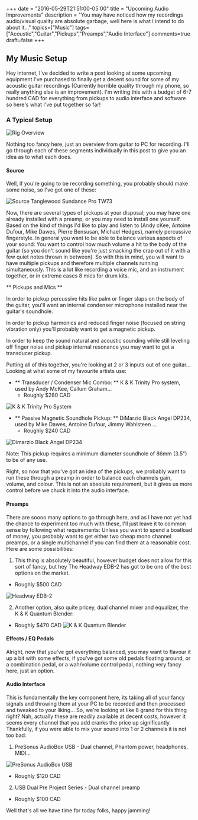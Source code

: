 +++
date = "2016-05-29T21:51:00-05:00"
title = "Upcoming Audio Improvements"
description = "You may have noticed how my recordings audio/visual quality are absolute garbage, well here is what I intend to do about it..."
topics=["Music"]
tags=["Acoustic","Guitar","Pickups","Preamps","Audio Interface"]
comments=true
draft=false
+++

## My Music Setup

Hey internet, I've decided to write a post looking at some upcoming 
equipment I've purchased to finally get a decent sound for some of my 
acoustic guitar recordings (Currently horrible quality through my phone, 
so really anything else is an improvement). I'm writing this with a 
budget of 6-7 hundred CAD for everything from pickups to audio interface 
and software so here's what I've put together so far!

### A Typical Setup

![Rig Overview](http://i.imgur.com/EQpTen8.jpg)

Nothing too fancy here, just an overview from guitar to PC for 
recording. I'll go through each of these segments individually in this 
post to give you an idea as to what each does.

#### Source

Well, if you're going to be recording something, you probably should 
make some noise, so I've got one of these:

![Source](http://i.imgur.com/Owt3RBO.jpg)
Tanglewood Sundance Pro TW73

Now, there are several types of pickups at your disposal; you may have 
one already installed with a preamp, or you may need to install one 
yourself. Based on the kind of things I'd like to play and listen to 
(Andy cKee, Antoine Dufour, Mike Dawes, Pierre Bensusan, Michael 
Hedges), namely percussive fingerstyle. In general you want to be able 
to balance various aspects of your sound: You want to control how much 
volume a hit to the body of the guitar (so you don't sound like you're 
just smacking the crap out of it with a few quiet notes thrown in 
between). So with this in mind, you will want to have multiple pickups 
and therefore multiple channels running simultaneously. This is a lot 
like recording a voice mic, and an instrument together, or in extreme 
cases 8 mics for drum kits.

** Pickups and Mics **

In order to pickup percussive hits like palm or finger slaps on the body 
of the guitar, you'll want an internal condenser microphone installed 
near the guitar's soundhole.

In order to pickup harmonics and reduced finger noise (focused on string 
vibration only) you'll probably want to get a magnetic pickup.

In order to keep the sound natural and acoustic sounding while still 
leveling off finger noise and pickup internal resonance you may want to 
get a transducer pickup.

Putting all of this together, you're looking at 2 or 3 inputs out of one 
guitar... Looking at what some of my favourite artists use:

* ** Transducer / Condenser Mic Combo: ** K & K Trinity Pro system, used 
by Andy McKee, Callum Graham...
  * Roughly $280 CAD

![K & K Trinity Pro 
System](http://kksound.com/products/images/trinity/kktrinitypromini.jpg)

* ** Passive Magnetic Soundhole Pickup: ** DiMarzio Black Angel DP234, 
used by Mike Dawes, Antoine Dufour, Jimmy Wahlsteen ...
  * Roughly $240 CAD

![Dimarzio Black Angel 
DP234](http://www.dimarzio.com/sites/default/files/imagecache/product_pickup/The-Black-Angel_DP234.jpg)

Note: This pickup requires a minimum diameter soundhole of 86mm (3.5") 
to be of any use.

Right, so now that you've got an idea of the pickups, we probably want 
to run these through a preamp in order to balance each channels gain, 
volume, and colour. This is not an absolute requirement, but it gives us 
more control before we chuck it into the audio interface.

#### Preamps

There are soooo many options to go through here, and as I have not yet 
had the chance to experiment too much with these, I'll just leave it to 
common sense by following what requirements: Unless you want to spend a 
boatload of money, you probably want to get either two cheap mono 
channel preamps, or a single multichannel if you can find them at a 
reasonable cost. Here are some possibilities:

1. This thing is absolutely beautiful, however budget does not allow for 
this sort of fancy, but hey The Headway EDB-2 has got to be one of the 
best options on the market.
  * Roughly $500 CAD

![Headway 
EDB-2](http://www.headwaymusicaudio.com/wpcms/wp-content/uploads/2013/07/EDB-2-5.3.13_0013R-640x471.jpg)

2. Another option, also quite pricey, dual channel mixer and equalizer, 
the K & K Quantum Blender:
  * Roughly $470 CAD
![K & K Quantum 
Blender](http://kksound.com/products/images/quantum/kkquantumblender-4.jpg)

#### Effects / EQ Pedals

Alright, now that you've got everything balanced, you may want to 
flavour it up a bit with some effects, if you've got some old pedals 
floating around, or a combination pedal, or a wah/volume control pedal, 
nothing very fancy here, just an option.

#### Audio Interface

This is fundamentally the key component here, its taking all of your 
fancy signals and throwing them at your PC to be recorded and then 
processed and tweaked to your liking... So, we're looking at like 8 
grand for this thing right? Nah, actually these are readily available at 
decent costs, however it seems every channel that you add cranks the 
price up significantly. Thankfully, if you were able to mix your sound 
into 1 or 2 channels it is not too bad:

1. PreSonus AudioBox USB - Dual channel, Phantom power, headphones, 
MIDI...

![PreSonus AudioBox 
USB](http://www-media-presonus.netdna-ssl.com/uploads/products/media/images/AudioBox_USB-02.png)
  * Roughly $120 CAD

2. USB Dual Pre Project Series - Dual channel preamp
  * Roughly $100 CAD

Well that's all we have time for today folks, happy jamming!

